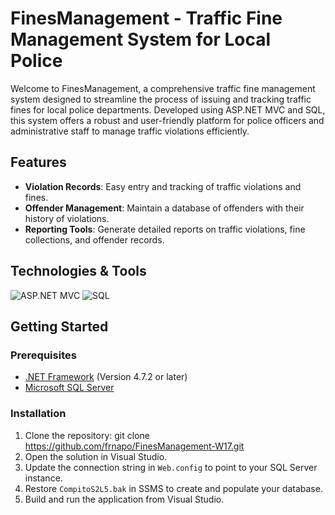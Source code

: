 # FinesManagement - Traffic Fine Management System for Local Police

Welcome to FinesManagement, a comprehensive traffic fine management system designed to streamline the process of issuing and tracking traffic fines for local police departments. Developed using ASP.NET MVC and SQL, this system offers a robust and user-friendly platform for police officers and administrative staff to manage traffic violations efficiently.

## Features

- **Violation Records**: Easy entry and tracking of traffic violations and fines.
- **Offender Management**: Maintain a database of offenders with their history of violations.
- **Reporting Tools**: Generate detailed reports on traffic violations, fine collections, and offender records.

## Technologies & Tools

![ASP.NET MVC](https://img.shields.io/badge/-ASP.NET%20MVC-512BD4?style=flat-square&logo=dot-net&logoColor=white)
![SQL](https://img.shields.io/badge/-SQL-00000F?style=flat-square&logo=sqlite&logoColor=white)

## Getting Started

### Prerequisites

- [.NET Framework](https://dotnet.microsoft.com/download/dotnet-framework) (Version 4.7.2 or later)
- [Microsoft SQL Server](https://www.microsoft.com/en-us/sql-server/sql-server-downloads)

### Installation

1. Clone the repository: git clone https://github.com/frnapo/FinesManagement-W17.git
2. Open the solution in Visual Studio.
4. Update the connection string in `Web.config` to point to your SQL Server instance.
5. Restore `CompitoS2L5.bak` in SSMS to create and populate your database.
6. Build and run the application from Visual Studio.
